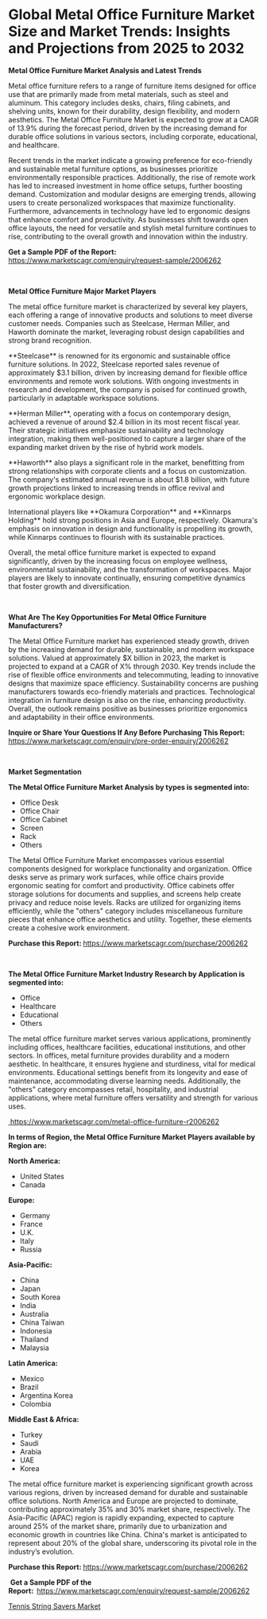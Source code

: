 <p><h1>Global Metal Office Furniture Market Size and Market Trends: Insights and Projections from 2025 to 2032</h1></p><p><strong>Metal Office Furniture Market Analysis and Latest Trends</strong></p>
<p><p>Metal office furniture refers to a range of furniture items designed for office use that are primarily made from metal materials, such as steel and aluminum. This category includes desks, chairs, filing cabinets, and shelving units, known for their durability, design flexibility, and modern aesthetics. The Metal Office Furniture Market is expected to grow at a CAGR of 13.9% during the forecast period, driven by the increasing demand for durable office solutions in various sectors, including corporate, educational, and healthcare.</p><p>Recent trends in the market indicate a growing preference for eco-friendly and sustainable metal furniture options, as businesses prioritize environmentally responsible practices. Additionally, the rise of remote work has led to increased investment in home office setups, further boosting demand. Customization and modular designs are emerging trends, allowing users to create personalized workspaces that maximize functionality. Furthermore, advancements in technology have led to ergonomic designs that enhance comfort and productivity. As businesses shift towards open office layouts, the need for versatile and stylish metal furniture continues to rise, contributing to the overall growth and innovation within the industry.</p></p>
<p><strong>Get a Sample PDF of the Report:&nbsp;</strong> <a href="https://www.marketscagr.com/enquiry/request-sample/2006262?utm_campaign=2378&utm_medium=2&utm_source=Github&utm_content=ia&utm_term=08022025&utm_id=metal-office-furniture">https://www.marketscagr.com/enquiry/request-sample/2006262</a></p>
<p>&nbsp;</p>
<p><strong>Metal Office Furniture Major Market Players</strong></p>
<p><p>The metal office furniture market is characterized by several key players, each offering a range of innovative products and solutions to meet diverse customer needs. Companies such as Steelcase, Herman Miller, and Haworth dominate the market, leveraging robust design capabilities and strong brand recognition. </p><p>**Steelcase** is renowned for its ergonomic and sustainable office furniture solutions. In 2022, Steelcase reported sales revenue of approximately $3.1 billion, driven by increasing demand for flexible office environments and remote work solutions. With ongoing investments in research and development, the company is poised for continued growth, particularly in adaptable workspace solutions.</p><p>**Herman Miller**, operating with a focus on contemporary design, achieved a revenue of around $2.4 billion in its most recent fiscal year. Their strategic initiatives emphasize sustainability and technology integration, making them well-positioned to capture a larger share of the expanding market driven by the rise of hybrid work models.</p><p>**Haworth** also plays a significant role in the market, benefitting from strong relationships with corporate clients and a focus on customization. The company's estimated annual revenue is about $1.8 billion, with future growth projections linked to increasing trends in office revival and ergonomic workplace design.</p><p>International players like **Okamura Corporation** and **Kinnarps Holding** hold strong positions in Asia and Europe, respectively. Okamura's emphasis on innovation in design and functionality is propelling its growth, while Kinnarps continues to flourish with its sustainable practices.</p><p>Overall, the metal office furniture market is expected to expand significantly, driven by the increasing focus on employee wellness, environmental sustainability, and the transformation of workspaces. Major players are likely to innovate continually, ensuring competitive dynamics that foster growth and diversification.</p></p>
<p>&nbsp;</p>
<p><strong>What Are The Key Opportunities For Metal Office Furniture Manufacturers?</strong></p>
<p><p>The Metal Office Furniture market has experienced steady growth, driven by the increasing demand for durable, sustainable, and modern workspace solutions. Valued at approximately $X billion in 2023, the market is projected to expand at a CAGR of X% through 2030. Key trends include the rise of flexible office environments and telecommuting, leading to innovative designs that maximize space efficiency. Sustainability concerns are pushing manufacturers towards eco-friendly materials and practices. Technological integration in furniture design is also on the rise, enhancing productivity. Overall, the outlook remains positive as businesses prioritize ergonomics and adaptability in their office environments.</p></p>
<p><strong>Inquire or Share Your Questions If Any Before Purchasing This Report:</strong> <a href="https://www.marketscagr.com/enquiry/pre-order-enquiry/2006262?utm_campaign=2378&utm_medium=2&utm_source=Github&utm_content=ia&utm_term=08022025&utm_id=metal-office-furniture">https://www.marketscagr.com/enquiry/pre-order-enquiry/2006262</a></p>
<p>&nbsp;</p>
<p><strong>Market Segmentation</strong></p>
<p><strong>The Metal Office Furniture Market Analysis by types is segmented into:</strong></p>
<p><ul><li>Office Desk</li><li>Office Chair</li><li>Office Cabinet</li><li>Screen</li><li>Rack</li><li>Others</li></ul></p>
<p><p>The Metal Office Furniture Market encompasses various essential components designed for workplace functionality and organization. Office desks serve as primary work surfaces, while office chairs provide ergonomic seating for comfort and productivity. Office cabinets offer storage solutions for documents and supplies, and screens help create privacy and reduce noise levels. Racks are utilized for organizing items efficiently, while the "others" category includes miscellaneous furniture pieces that enhance office aesthetics and utility. Together, these elements create a cohesive work environment.</p></p>
<p><strong>Purchase this Report:&nbsp;</strong><a href="https://www.marketscagr.com/purchase/2006262?utm_campaign=2378&utm_medium=2&utm_source=Github&utm_content=ia&utm_term=08022025&utm_id=metal-office-furniture">https://www.marketscagr.com/purchase/2006262</a></p>
<p>&nbsp;</p>
<p><strong>The Metal Office Furniture Market Industry Research by Application is segmented into:</strong></p>
<p><ul><li>Office</li><li>Healthcare</li><li>Educational</li><li>Others</li></ul></p>
<p><p>The metal office furniture market serves various applications, prominently including offices, healthcare facilities, educational institutions, and other sectors. In offices, metal furniture provides durability and a modern aesthetic. In healthcare, it ensures hygiene and sturdiness, vital for medical environments. Educational settings benefit from its longevity and ease of maintenance, accommodating diverse learning needs. Additionally, the "others" category encompasses retail, hospitality, and industrial applications, where metal furniture offers versatility and strength for various uses.</p></p>
<p><a href="https://www.marketscagr.com/metal-office-furniture-r2006262?utm_campaign=2378&utm_medium=2&utm_source=Github&utm_content=ia&utm_term=08022025&utm_id=metal-office-furniture">&nbsp;https://www.marketscagr.com/metal-office-furniture-r2006262</a></p>
<p><strong>In terms of Region, the Metal Office Furniture Market Players available by Region are:</strong></p>
<p>
    <p> <strong> North America: </strong>
        <ul>
            <li>United States</li>
            <li>Canada</li>
        </ul>
        </p> 
    <p> <strong> Europe: </strong>
        <ul>
            <li>Germany</li>
            <li>France</li>
            <li>U.K.</li>
            <li>Italy</li>
            <li>Russia</li>
        </ul>
        </p> 
    <p> <strong> Asia-Pacific: </strong>
        <ul>
            <li>China</li>
            <li>Japan</li>
            <li>South Korea</li>
            <li>India</li>
            <li>Australia</li>
            <li>China Taiwan</li>
            <li>Indonesia</li>
            <li>Thailand</li>
            <li>Malaysia</li>
        </ul>
        </p> 
    <p> <strong> Latin America: </strong>
        <ul>
            <li>Mexico</li>
            <li>Brazil</li>
            <li>Argentina Korea</li>
            <li>Colombia</li>
        </ul>
        </p> 
    <p> <strong> Middle East & Africa: </strong>
        <ul>
            <li>Turkey</li>
            <li>Saudi</li>
            <li>Arabia</li>
            <li>UAE</li>
            <li>Korea</li>
        </ul>
    </p>
    </p>
<p><p>The metal office furniture market is experiencing significant growth across various regions, driven by increased demand for durable and sustainable office solutions. North America and Europe are projected to dominate, contributing approximately 35% and 30% market share, respectively. The Asia-Pacific (APAC) region is rapidly expanding, expected to capture around 25% of the market share, primarily due to urbanization and economic growth in countries like China. China's market is anticipated to represent about 20% of the global share, underscoring its pivotal role in the industry’s evolution.</p></p>
<p><strong>Purchase this Report: </strong><a href="https://www.marketscagr.com/purchase/2006262?utm_campaign=2378&utm_medium=2&utm_source=Github&utm_content=ia&utm_term=08022025&utm_id=metal-office-furniture">https://www.marketscagr.com/purchase/2006262</a></p>
<p>&nbsp;<strong>Get a Sample PDF of the Report:&nbsp;&nbsp;</strong><a href="https://www.marketscagr.com/enquiry/request-sample/2006262?utm_campaign=2378&utm_medium=2&utm_source=Github&utm_content=ia&utm_term=08022025&utm_id=metal-office-furniture">https://www.marketscagr.com/enquiry/request-sample/2006262</a></p>
<p><strong></strong></p>
<p><p><a href="https://github.com/schwminh2001101/Market-Research-Report-List-1/blob/main/tennis-string-savers-market.md?utm_campaign=2378&utm_medium=2&utm_source=Github&utm_content=ia&utm_term=08022025&utm_id=metal-office-furniture">Tennis String Savers Market</a></p></p>